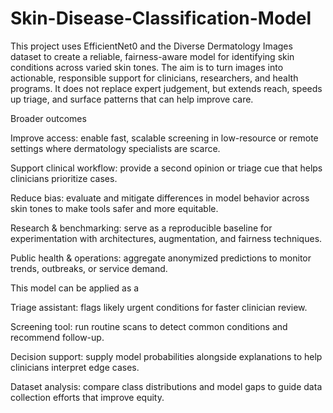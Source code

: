 # Skin-Disease-Classification-Model
This project uses EfficientNet0 and the Diverse Dermatology Images dataset to create a reliable, fairness-aware model for identifying skin conditions across varied skin tones. The aim is to turn images into actionable, responsible support for clinicians, researchers, and health programs. It does not replace expert judgement, but extends reach, speeds up triage, and surface patterns that can help improve care.

Broader outcomes

Improve access: enable fast, scalable screening in low-resource or remote settings where dermatology specialists are scarce.

Support clinical workflow: provide a second opinion or triage cue that helps clinicians prioritize cases.

Reduce bias: evaluate and mitigate differences in model behavior across skin tones to make tools safer and more equitable.

Research & benchmarking: serve as a reproducible baseline for experimentation with architectures, augmentation, and fairness techniques.

Public health & operations: aggregate anonymized predictions to monitor trends, outbreaks, or service demand.

This model can be applied as a

Triage assistant: flags likely urgent conditions for faster clinician review.

Screening tool: run routine scans to detect common conditions and recommend follow-up.

Decision support: supply model probabilities alongside explanations to help clinicians interpret edge cases.

Dataset analysis: compare class distributions and model gaps to guide data collection efforts that improve equity.
